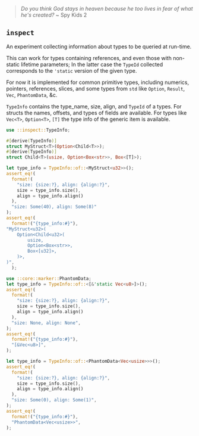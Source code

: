 > *Do you think God stays in heaven because he too lives in fear of what he's
> created?* ~ Spy Kids 2

`inspect`
---------

An experiment collecting information about types to be queried at run-time.

This can work for types containing references, and even those with non-static
lifetime parameters; In the latter case the `TypeId` collected corresponds to
the `'static` version of the given type.

For now it is implemented for common primitive types, including numerics,
pointers, references, slices, and some types from `std` like `Option`,
`Result`, `Vec`, `PhantomData`, &c.

`TypeInfo` contains the type_name, size, align, and `TypeId` of a types. For
structs the names, offsets, and types of fields are available. For types like
`Vec<T>`, `Option<T>`, `[T]` the type info of the generic item is available.

```rust
use ::inspect::TypeInfo;

#[derive(TypeInfo)]
struct MyStruct<T>(Option<Child<T>>);
#[derive(TypeInfo)]
struct Child<T>(usize, Option<Box<str>>, Box<[T]>);

let type_info = TypeInfo::of::<MyStruct<u32>>();
assert_eq!(
  format!(
    "size: {size:?}, align: {align:?}",
    size = type_info.size(),
    align = type_info.align()
  ),
  "size: Some(40), align: Some(8)"
);
assert_eq!(
  format!("{type_info:#}"),
"MyStruct<u32>(
    Option<Child<u32>(
        usize,
        Option<Box<str>>,
        Box<[u32]>,
    )>,
)",
  );

use ::core::marker::PhantomData;
let type_info = TypeInfo::of::<[&'static Vec<u8>]>();
assert_eq!(
  format!(
    "size: {size:?}, align: {align:?}",
    size = type_info.size(),
    align = type_info.align()
  ),
  "size: None, align: None",
);
assert_eq!(
  format!("{type_info:#}"),
  "[&Vec<u8>]",
);

let type_info = TypeInfo::of::<PhantomData<Vec<usize>>>();
assert_eq!(
  format!(
    "size: {size:?}, align: {align:?}",
    size = type_info.size(),
    align = type_info.align()
  ),
  "size: Some(0), align: Some(1)",
);
assert_eq!(
  format!("{type_info:#}"),
  "PhantomData<Vec<usize>>",
);
```
